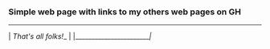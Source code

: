 ### Simple web page with links to my others web pages on GH
________________________
| _That's all folks!__  |
|________________________|_

